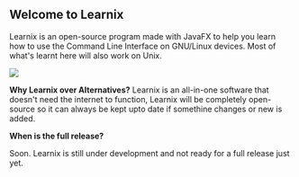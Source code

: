 ## Welcome to Learnix

Learnix is an open-source program made with JavaFX to help you learn how to use the Command Line Interface on GNU/Linux devices. Most of what's learnt here will also work on Unix.

![](https://i.imgur.com/mdNp5eQ.png)

**Why Learnix over Alternatives?**
Learnix is an all-in-one software that doesn't need the internet to function, Learnix will be completely open-source so it can always be kept upto date if somethine changes or new is added. 


 **When is the full release?**

Soon. Learnix is still under development and not ready for a full release just yet. 

